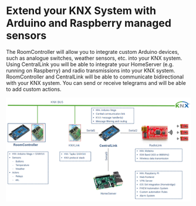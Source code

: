 # Extend your KNX System with Arduino and Raspberry managed sensors

The RoomController will allow you to integrate custom Arduino devices, such as analogue switches, weather sensors, etc. into your KNX system.
Using CentralLink you will be able to integrate your HomeServer (e.g. running on Raspberry) and radio transmissions into your KNX system. 
RoomController and CentralLink will be able to communicate bidirectional with your KNX system. You can send or receive telegrams and will be able to add custom actions.


![alt text](https://github.com/BerlinBerlin/KNX/blob/master/Level1.png "Architecture Overview")